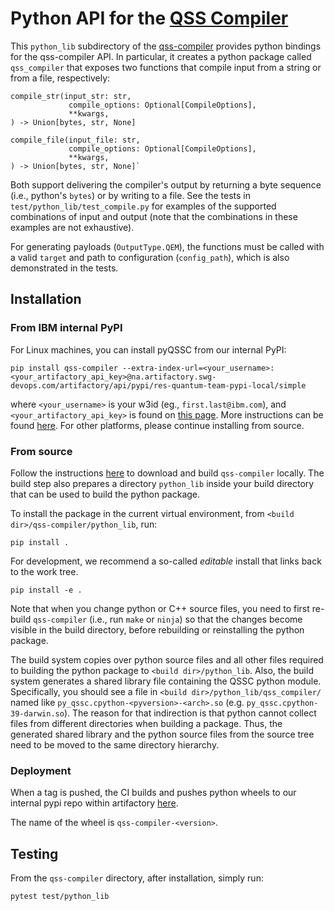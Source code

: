 # Python API for the [QSS Compiler](../README.md)

This `python_lib` subdirectory of the
[qss-compiler](https://github.ibm.com/IBM-Q-Software/qss-compiler/) provides python
bindings for the qss-compiler API. In particular, it creates a python
package called `qss_compiler` that exposes two functions that compile input from a string or from a file, respectively:

```
compile_str(input_str: str,
             compile_options: Optional[CompileOptions],
             **kwargs,
) -> Union[bytes, str, None]

compile_file(input_file: str,
             compile_options: Optional[CompileOptions],
             **kwargs,
) -> Union[bytes, str, None]`
```

Both support delivering the compiler's output by returning a byte sequence (i.e., python's `bytes`) or by writing to a file. See the tests in `test/python_lib/test_compile.py` for examples of the supported combinations of input and output (note that the combinations in these examples are not exhaustive).

For generating payloads (`OutputType.QEM`), the functions must be called with a valid `target` and path to configuration (`config_path`), which is also demonstrated in the tests.


## Installation

### From IBM internal PyPI
For Linux machines, you can install pyQSSC from our internal PyPI:

    pip install qss-compiler --extra-index-url=<your_username>:<your_artifactory_api_key>@na.artifactory.swg-devops.com/artifactory/api/pypi/res-quantum-team-pypi-local/simple

where `<your_username>` is your w3id (eg., `first.last@ibm.com`), and `<your_artifactory_api_key>` is found on [this page](https://na.artifactory.swg-devops.com/ui/admin/artifactory/user_profile). More instructions can be found [here](https://github.ibm.com/IBM-Q-Software/qss-compiler#docker-setup-instructions). For other platforms, please continue installing from source.


### From source

Follow the instructions [here](https://github.ibm.com/IBM-Q-Software/qss-compiler#building) to download and build `qss-compiler` locally. The build step also prepares a directory `python_lib` inside your build directory that can be used to build the python package.

To install the package in the current virtual environment, from `<build dir>/qss-compiler/python_lib`, run:

    pip install .

For development, we recommend a so-called _editable_ install that links back to the work tree.

    pip install -e .

Note that when you change python or C++ source files, you need to first re-build `qss-compiler` (i.e., run `make` or `ninja`) so that the changes become visible in the build directory, before rebuilding or reinstalling the python package.

The build system copies over python source files and all other files required to building the python package to `<build dir>/python_lib`. Also, the build system generates a shared library file containing the QSSC python module. Specifically, you should see a file in `<build dir>/python_lib/qss_compiler/` named like `py_qssc.cpython-<pyversion>-<arch>.so` (e.g. `py_qssc.cpython-39-darwin.so`).
The reason for that indirection is that python cannot collect files from different directories when building a package. Thus, the generated shared library and the python source files from the source tree need to be moved to the same directory hierarchy.


### Deployment

When a tag is pushed, the CI builds and pushes python wheels to our internal pypi repo within artifactory [here](https://na.artifactory.swg-devops.com/ui/repos/tree/General/res-quantum-team-pypi-local%2Fqss-compiler).

The name of the wheel is `qss-compiler-<version>`.


## Testing

From the `qss-compiler` directory, after installation, simply run:

    pytest test/python_lib
